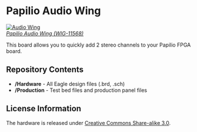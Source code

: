 Papilio Audio Wing
==================
[![Audio Wing](https://dlnmh9ip6v2uc.cloudfront.net/images/products/1/1/5/6/8/11568-01_medium.jpg)  
*Papilio Audio Wing (WIG-11568)*](https://www.sparkfun.com/products/11568)

This board allows you to quickly add 2 stereo channels to your Papilio FPGA board. 

Repository Contents
-------------------
* **/Hardware** - All Eagle design files (.brd, .sch)
* **/Production** - Test bed files and production panel files

License Information
-------------------
The hardware is released under [Creative Commons Share-alike 3.0](http://creativecommons.org/licenses/by-sa/3.0/).  